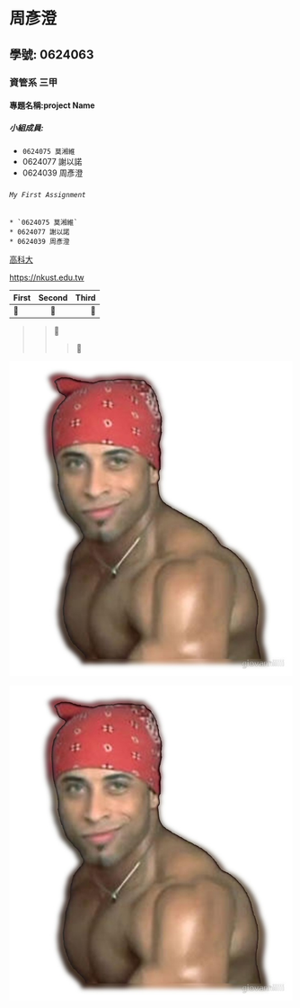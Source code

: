 # 周彥澄
## 學號: 0624063
### 資管系 三甲
#### 專題名稱:project Name
##### 小組成員:
* `0624075 莫湘維`
* 0624077 謝以諾
* 0624039 周彥澄

###### `My First Assignment`

```
* `0624075 莫湘維`
* 0624077 謝以諾
* 0624039 周彥澄
```

[高科大](https://nkust.edu.tw)

<https://nkust.edu.tw>

| First | Second | Third |
|:------|:-----: |------:|
|:poop:|:poop:|:poop:|
>>:poop:
>>>:poop:

![Ricardo](Ricardo.jpg "Ricardo")

[![Ricardo.gif](Ricardo.jpg)](https://www.youtube.com/watch?v=aW0DRWhdZyY")
